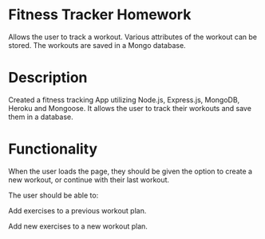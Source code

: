 # Fitness Tracker Homework

Allows the user to track a workout. Various attributes of the workout can be stored. The workouts are saved in a Mongo database.

# Description

Created a fitness tracking App utilizing Node.js, Express.js, MongoDB, Heroku and Mongoose. It allows the user to track their workouts and save them in a database.

# Functionality

When the user loads the page, they should be given the option to create a new workout, or continue with their last workout.

The user should be able to:

Add exercises to a previous workout plan.

Add new exercises to a new workout plan.




